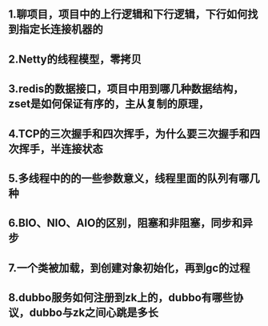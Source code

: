 
## 1.聊项目，项目中的上行逻辑和下行逻辑，下行如何找到指定长连接机器的

## 2.Netty的线程模型，零拷贝

## 3.redis的数据接口，项目中用到哪几种数据结构，zset是如何保证有序的，主从复制的原理，

## 4.TCP的三次握手和四次挥手，为什么要三次握手和四次挥手，半连接状态

## 5.多线程中的的一些参数意义，线程里面的队列有哪几种

## 6.BIO、NIO、AIO的区别，阻塞和非阻塞，同步和异步

## 7.一个类被加载，到创建对象初始化，再到gc的过程

## 8.dubbo服务如何注册到zk上的，dubbo有哪些协议，dubbo与zk之间心跳是多长
